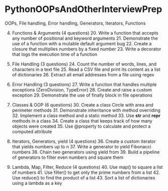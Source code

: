 # PythonOOPsAndOtherInterviewPrep
OOPs, File handling, Error handling, Generators, Iterators, Functions

4. Functions & Arguments (4 questions)
    20. Write a function that accepts any number of positional and keyword arguments
    21. Demonstrate the use of a function with a mutable default argument bug
    22. Create a closure that multiplies numbers by a fixed number
    23. Write a decorator that logs the execution time of a function

5. File Handling (3 questions)
    24. Count the number of words, lines, and characters in a text file
    25. Read a CSV file and print its content as a list of dictionaries
    26. Extract all email addresses from a file using regex

6. Error Handling (3 questions)
    27. Write a function that handles multiple exceptions (ZeroDivision, TypeError)
    28. Create and raise a custom exception
    29. Demonstrate the use of finally block in file operations

7. Classes & OOP (6 questions)
    30. Create a class Circle with area and perimeter methods
    31. Demonstrate inheritance with method overriding
    32. Implement a class method and a static method
    33. Use __str__ and __repr__ methods in a class
    34. Create a class that keeps track of how many objects were created
    35. Use @property to calculate and protect a computed attribute

8. Iterators, Generators, yield (4 questions)
    36. Create a custom iterator that yields numbers up to n
    37. Write a generator to yield Fibonacci numbers
    38. Chain two generators using yield from
    39. Build a pipeline of generators to filter even numbers and square them

9. Lambda, Map, Filter, Reduce (4 questions)
    40. Use map() to square a list of numbers
    41. Use filter() to get only the prime numbers from a list
    42. Use reduce() to find the product of a list
    43. Sort a list of dictionaries using a lambda as a key
